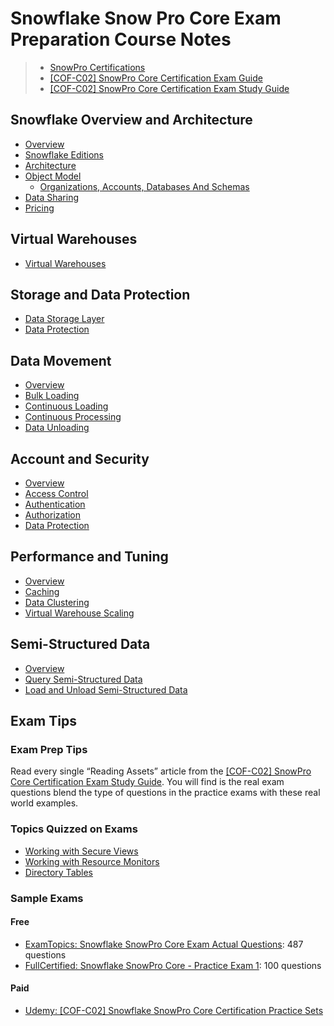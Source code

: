 # Snowflake Snow Pro Core Exam Preparation Course Notes #

> * [SnowPro Certifications](https://www.snowflake.com/certifications/)
> * [[COF-C02] SnowPro Core Certification Exam Guide](https://learn.snowflake.com/courses/course-v1:snowflake+CERT-SPC-GUIDE+B/about)
> * [[COF-C02] SnowPro Core Certification Exam Study Guide](https://learn.snowflake.com/courses/course-v1:snowflake+SPSG-CORE+B/about)

## Snowflake Overview and Architecture ##
* [Overview](Overview/Overview.md)
* [Snowflake Editions](Overview/Editions.md)
* [Architecture](Overview/Architecture.md)
* [Object Model](Overview/ObjectModel.md)
  * [Organizations, Accounts, Databases And Schemas](Overview/OrganizationsAccountsDatabasesAndSchemas.md)
* [Data Sharing](Overview/DataSharing.md)
* [Pricing](Overview/Pricing.md)

## Virtual Warehouses ##
* [Virtual Warehouses](VirtualWarehouses/VirtualWarehouses.md)

## Storage and Data Protection ##
* [Data Storage Layer](StorageAndDataProtection/DataStorageLayer.md)
* [Data Protection](StorageAndDataProtection/DataProtection.md)

## Data Movement ##
* [Overview](DataMovement/Overview.md)
* [Bulk Loading](DataMovement/BulkLoading.md)
* [Continuous Loading](DataMovement/ContinuousDataLoading.md)
* [Continuous Processing](DataMovement/ContinuousDataProcessing.md)
* [Data Unloading](DataMovement/DataUnloading.md)

## Account and Security ##
* [Overview](AccountAndSecurity/Overview.md)
* [Access Control](AccountAndSecurity/AccessControl.md)
* [Authentication](AccountAndSecurity/Authentication.md)
* [Authorization](AccountAndSecurity/Authorization.md)
* [Data Protection](AccountAndSecurity/DataProtection.md)

## Performance and Tuning ##
* [Overview](PerformanceAndTuning/Overview.md)
* [Caching](PerformanceAndTuning/Caching.md)
* [Data Clustering](PerformanceAndTuning/DataClustering.md)
* [Virtual Warehouse Scaling](PerformanceAndTuning/VirtualWarehouseScaling.md)

## Semi-Structured Data ##
* [Overview](SemiStructuredData/Overview.md)
* [Query Semi-Structured Data](SemiStructuredData/QuerySemiStructuredData.md)
* [Load and Unload Semi-Structured Data](SemiStructuredData/LoadAndUnloadSemiStructuredData.md)

## Exam Tips ##

### Exam Prep Tips ###
Read every single “Reading Assets” article from the [[COF-C02] SnowPro Core Certification Exam Study Guide](https://learn.snowflake.com/courses/course-v1:snowflake+SPSG-CORE+B/about).  You will find is the real exam questions blend the type of questions in the practice exams with these real world examples.

### Topics Quizzed on Exams ###
* [Working with Secure Views](https://docs.snowflake.com/en/user-guide/views-secure.html)
* [Working with Resource Monitors](https://docs.snowflake.com/en/user-guide/resource-monitors.html)
* [Directory Tables](https://docs.snowflake.com/en/user-guide/data-load-dirtables.html)

### Sample Exams ###

#### Free ####
* [ExamTopics: Snowflake SnowPro Core Exam Actual Questions](https://www.examtopics.com/exams/snowflake/snowpro-core/view/01/): 487 questions
* [FullCertified: Snowflake SnowPro Core - Practice Exam 1](https://www.fullcertified.com/certification/snowflake-snowpro-core/exam/1): 100 questions

#### Paid ####
* [Udemy: [COF-C02] Snowflake SnowPro Core Certification Practice Sets](https://www.udemy.com/course/snowflake-snowpro-core-certification-exam-practice-sets/)
